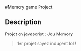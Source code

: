 #Memory game Project

## Description

Projet en javascript : Jeu Memory

> 1er projet soyez indugent lol !